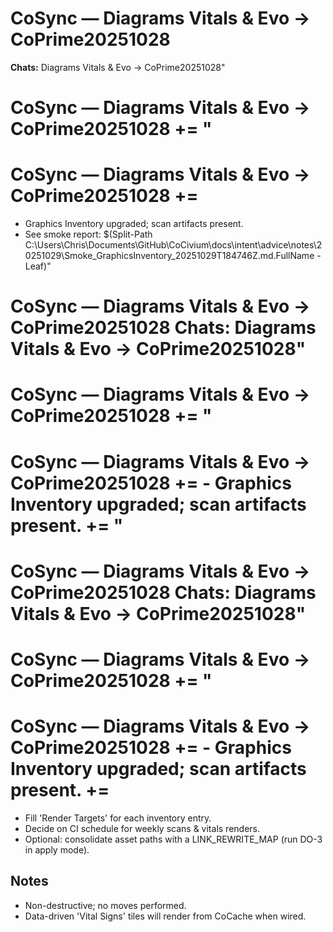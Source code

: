 # CoSync — Diagrams Vitals & Evo → CoPrime20251028

**Chats:** Diagrams Vitals & Evo → CoPrime20251028"
# CoSync — Diagrams Vitals & Evo → CoPrime20251028  += "
# CoSync — Diagrams Vitals & Evo → CoPrime20251028  += 
- Graphics Inventory upgraded; scan artifacts present.
- See smoke report: $(Split-Path C:\Users\Chris\Documents\GitHub\CoCivium\docs\intent\advice\notes\20251029\Smoke_GraphicsInventory_20251029T184746Z.md.FullName -Leaf)"
# CoSync — Diagrams Vitals & Evo → CoPrime20251028  **Chats:** Diagrams Vitals & Evo → CoPrime20251028"
# CoSync — Diagrams Vitals & Evo → CoPrime20251028  += "
# CoSync — Diagrams Vitals & Evo → CoPrime20251028  +=  - Graphics Inventory upgraded; scan artifacts present. += "
# CoSync — Diagrams Vitals & Evo → CoPrime20251028  **Chats:** Diagrams Vitals & Evo → CoPrime20251028"
# CoSync — Diagrams Vitals & Evo → CoPrime20251028  += "
# CoSync — Diagrams Vitals & Evo → CoPrime20251028  +=  - Graphics Inventory upgraded; scan artifacts present. += 
- Fill 'Render Targets' for each inventory entry.
- Decide on CI schedule for weekly scans & vitals renders.
- Optional: consolidate asset paths with a LINK_REWRITE_MAP (run DO-3 in apply mode).

## Notes
- Non-destructive; no moves performed.
- Data-driven 'Vital Signs' tiles will render from CoCache when wired.
